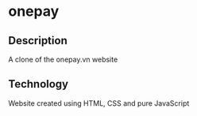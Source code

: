 # onepay

## Description
A clone of the onepay.vn website

## Technology
Website created using HTML, CSS and pure JavaScript
